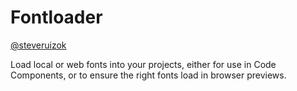 # Fontloader

[@steveruizok](http://twitter.com/steveruizok)

Load local or web fonts into your projects, either for use in Code Components, or to ensure the right fonts load in browser previews.
